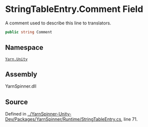 <!-- This file was generated by a tool. Do not edit this file by hand. -->

# StringTableEntry.Comment Field

A comment used to describe this line to translators.


```csharp
public string Comment
```



## Namespace
[`Yarn.Unity`](/api/csharp/yarn.unity/README.md)

## Assembly
YarnSpinner.dll

## Source
Defined in [../YarnSpinner-Unity-Dev/Packages/YarnSpinner/Runtime/StringTableEntry.cs](https://github.com/YarnSpinnerTool/YarnSpinner-Unity//blob/develop/Runtime/StringTableEntry.cs#L71), line 71.
